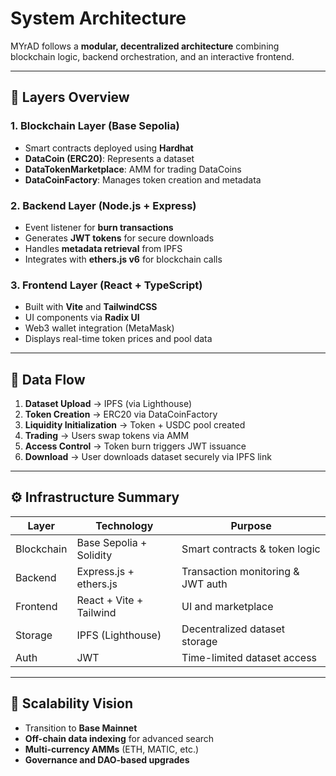 # System Architecture

MYrAD follows a **modular, decentralized architecture** combining blockchain logic, backend orchestration, and an interactive frontend.

---

## 🧱 Layers Overview

### 1. Blockchain Layer (Base Sepolia)
- Smart contracts deployed using **Hardhat**
- **DataCoin (ERC20)**: Represents a dataset  
- **DataTokenMarketplace**: AMM for trading DataCoins  
- **DataCoinFactory**: Manages token creation and metadata

### 2. Backend Layer (Node.js + Express)
- Event listener for **burn transactions**
- Generates **JWT tokens** for secure downloads  
- Handles **metadata retrieval** from IPFS  
- Integrates with **ethers.js v6** for blockchain calls

### 3. Frontend Layer (React + TypeScript)
- Built with **Vite** and **TailwindCSS**
- UI components via **Radix UI**  
- Web3 wallet integration (MetaMask)  
- Displays real-time token prices and pool data  

---

## 🔄 Data Flow

1. **Dataset Upload** → IPFS (via Lighthouse)  
2. **Token Creation** → ERC20 via DataCoinFactory  
3. **Liquidity Initialization** → Token + USDC pool created  
4. **Trading** → Users swap tokens via AMM  
5. **Access Control** → Token burn triggers JWT issuance  
6. **Download** → User downloads dataset securely via IPFS link  

---

## ⚙️ Infrastructure Summary

| Layer | Technology | Purpose |
|-------|-------------|----------|
| Blockchain | Base Sepolia + Solidity | Smart contracts & token logic |
| Backend | Express.js + ethers.js | Transaction monitoring & JWT auth |
| Frontend | React + Vite + Tailwind | UI and marketplace |
| Storage | IPFS (Lighthouse) | Decentralized dataset storage |
| Auth | JWT | Time-limited dataset access |

---

## 🔮 Scalability Vision
- Transition to **Base Mainnet**  
- **Off-chain data indexing** for advanced search  
- **Multi-currency AMMs** (ETH, MATIC, etc.)  
- **Governance and DAO-based upgrades**
